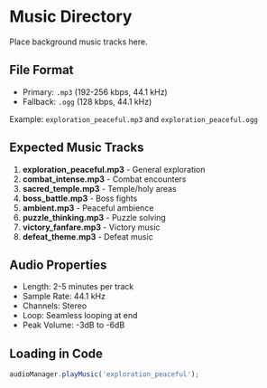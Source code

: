 # Music Directory

Place background music tracks here.

## File Format
- Primary: `.mp3` (192-256 kbps, 44.1 kHz)
- Fallback: `.ogg` (128 kbps, 44.1 kHz)

Example: `exploration_peaceful.mp3` and `exploration_peaceful.ogg`

## Expected Music Tracks

1. **exploration_peaceful.mp3** - General exploration
2. **combat_intense.mp3** - Combat encounters
3. **sacred_temple.mp3** - Temple/holy areas
4. **boss_battle.mp3** - Boss fights
5. **ambient.mp3** - Peaceful ambience
6. **puzzle_thinking.mp3** - Puzzle solving
7. **victory_fanfare.mp3** - Victory music
8. **defeat_theme.mp3** - Defeat music

## Audio Properties
- Length: 2-5 minutes per track
- Sample Rate: 44.1 kHz
- Channels: Stereo
- Loop: Seamless looping at end
- Peak Volume: -3dB to -6dB

## Loading in Code
```javascript
audioManager.playMusic('exploration_peaceful');
```
